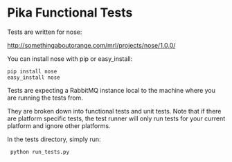 # Pika Functional Tests

Tests are written for nose:

  http://somethingaboutorange.com/mrl/projects/nose/1.0.0/

You can install nose with pip or easy_install:

    pip install nose
    easy_install nose

Tests are expecting a RabbitMQ instance local to the machine where you are
running the tests from.

They are broken down into functional tests and unit tests. Note that if there
are platform specific tests, the test runner will only run tests for your
current platform and ignore other platforms.

In the tests directory, simply run:

     python run_tests.py
